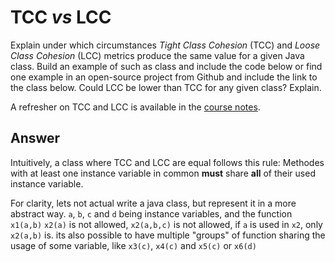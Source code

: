 # TCC *vs* LCC

Explain under which circumstances *Tight Class Cohesion* (TCC) and *Loose Class Cohesion* (LCC) metrics produce the same value for a given Java class. Build an example of such as class and include the code below or find one example in an open-source project from Github and include the link to the class below. Could LCC be lower than TCC for any given class? Explain.

A refresher on TCC and LCC is available in the [course notes](https://oscarlvp.github.io/vandv-classes/#cohesion-graph).

## Answer

Intuitively, a class where TCC and LCC are equal follows this rule:
Methodes with at least one instance variable in common **must** share **all** of their used instance variable.

For clarity, lets not actual write a java class, but represent it in a more abstract way.
`a`, `b`, `c` and `d` being instance variables, and the function `x1(a,b)`
`x2(a)` is not allowed, `x2(a,b,c)` is not allowed, if `a` is used in `x2`, only `x2(a,b)` is.
its also possible to have multiple "groups" of function sharing the usage of some variable, like
`x3(c)`, `x4(c)` and `x5(c)` or `x6(d)`
